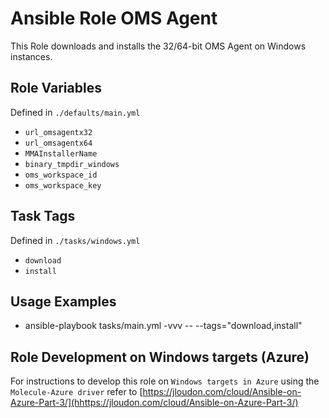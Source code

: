 # Ansible Role OMS Agent

This Role downloads and installs the 32/64-bit OMS Agent on Windows instances. 

## Role Variables

Defined in `./defaults/main.yml`

* `url_omsagentx32`
* `url_omsagentx64`
* `MMAInstallerName`
* `binary_tmpdir_windows`
* `oms_workspace_id`
* `oms_workspace_key`

## Task Tags

Defined in `./tasks/windows.yml`

* `download`
* `install`

## Usage Examples

* ansible-playbook tasks/main.yml -vvv -- --tags="download,install"

## Role Development on Windows targets (Azure)

For instructions to develop this role on `Windows targets in Azure` using the `Molecule-Azure driver` refer to [https://jloudon.com/cloud/Ansible-on-Azure-Part-3/](hhttps://jloudon.com/cloud/Ansible-on-Azure-Part-3/)
